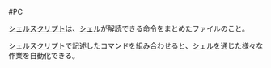 #PC 

[シェル](シェル.md)[スクリプト](スクリプト.md)は、[シェル](シェル.md)が解読できる命令をまとめたファイルのこと。

[シェルスクリプト](シェルスクリプト.md)で記述したコマンドを組み合わせると、[シェル](シェル.md)を通じた様々な作業を自動化できる。